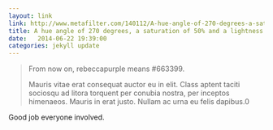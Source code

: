 ```yaml
---
layout: link
link: http://www.metafilter.com/140112/A-hue-angle-of-270-degrees-a-saturation-of-50-and-a-lightness-of-40
title: A hue angle of 270 degrees, a saturation of 50% and a lightness of 40%
date:   2014-06-22 19:39:00
categories: jekyll update
---
```


>From now on, rebeccapurple means #663399.
>
>Mauris vitae erat consequat auctor eu in elit. Class aptent taciti sociosqu ad litora torquent per conubia nostra, per inceptos himenaeos. Mauris in erat justo. Nullam ac urna eu felis dapibus.0

Good job everyone involved.
